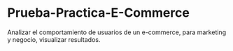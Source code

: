 # Prueba-Practica-E-Commerce
Analizar el comportamiento de usuarios de un e-commerce, para marketing y negocio, visualizar resultados.
